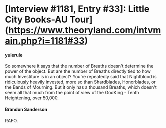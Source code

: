 # [Interview #1181, Entry #33]: Little City Books-AU Tour](https://www.theoryland.com/intvmain.php?i=1181#33)

#### yulerule

So somewhere it says that the number of Breaths doesn't determine the power of the object. But are the number of Breaths directly tied to how much Investiture is in an object? You're repeatedly said that Nightblood is ridiculously heavily invested, more so than Shardblades, Honorblades, or the Bands of Mourning. But it only has a thousand Breaths, which doesn't seem all that much from the point of view of the GodKing - Tenth Heightening, over 50,000.

#### Brandon Sanderson

RAFO.

